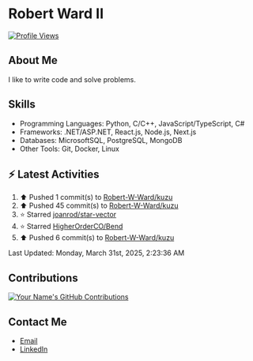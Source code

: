 
# Robert Ward II

[![Profile Views](https://komarev.com/ghpvc/?username=Robert-W-Ward)](https://github.com/Robert-W-Ward)

## About Me
I like to write code and solve problems.

## Skills
- Programming Languages: Python, C/C++, JavaScript/TypeScript, C#
- Frameworks: .NET/ASP.NET, React.js, Node.js, Next.js
- Databases: MicrosoftSQL, PostgreSQL, MongoDB
- Other Tools: Git, Docker, Linux

## :zap: Latest Activities
<!--RECENT_ACTIVITY:start-->
1. ⬆️ Pushed 1 commit(s) to [Robert-W-Ward/kuzu](https://github.com/Robert-W-Ward/kuzu)
2. ⬆️ Pushed 45 commit(s) to [Robert-W-Ward/kuzu](https://github.com/Robert-W-Ward/kuzu)
3. ⭐ Starred [joanrod/star-vector](https://github.com/joanrod/star-vector)
4. ⭐ Starred [HigherOrderCO/Bend](https://github.com/HigherOrderCO/Bend)
5. ⬆️ Pushed 6 commit(s) to [Robert-W-Ward/kuzu](https://github.com/Robert-W-Ward/kuzu)
<!--RECENT_ACTIVITY:end-->

<!--RECENT_ACTIVITY:last_update-->
Last Updated: Monday, March 31st, 2025, 2:23:36 AM
<!--RECENT_ACTIVITY:last_update_end-->

<!--END_SECTIN:activity-->
## Contributions
[![Your Name's GitHub Contributions](https://github-readme-streak-stats.herokuapp.com/?user=Robert-W-Ward&theme=radical)](https://github.com/your-username)

## Contact Me
- [Email](mailto:robertwesleyward2019@gmail.com)
- [LinkedIn](https://linkedin.com/in/https://www.linkedin.com/in/robert-ward-ii/)
